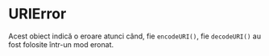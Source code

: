 # URIError

Acest obiect indică o eroare atunci când, fie `encodeURI()`, fie `decodeURI()` au fost folosite într-un mod eronat.
